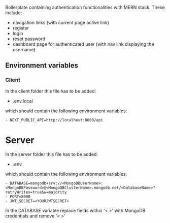 Boilerplate containing authentication functionalities with MERN stack. These include:

- navigation links (with current page active link)
- register
- login
- reset password
- dashboard page for authenticated user (with nav link displaying the username)

## Environment variables

### Client

In the client folder this file has to be added:

- .env.local

which should contain the following environment variables:

```
- NEXT_PUBLIC_API=http://localhost:8000/api
```

# Server

In the server folder this file has to be added:

- .env

which should contain the following environment variables:

```
- DATABASE=mongodb+srv://<MongoDBUserName>:<MongoDBPassword>@<MongoDBClusterName>.mongodb.net/<DatabaseName>?retryWrites=true&w=majority
- PORT=8000
- JWT_SECRET=<YOURJWTSECRET>
```

In the DATABASE variable replace fields within '< >' with MongoDB credentials and remove '< >'
